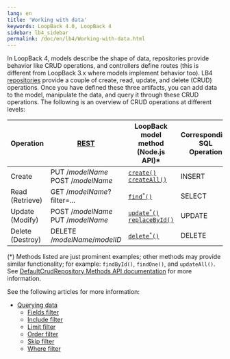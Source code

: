 ```yaml
---
lang: en
title: 'Working with data'
keywords: LoopBack 4.0, LoopBack 4
sidebar: lb4_sidebar
permalink: /doc/en/lb4/Working-with-data.html
---
```


In LoopBack 4, models describe the shape of data, repositories provide behavior
like CRUD operations, and controllers define routes (this is different from
LoopBack 3.x where models implement behavior too). LB4
[repositories](Repository.md) provide a couple of create, read, update, and
delete (CRUD) operations. Once you have defined these three artifacts, you can
add data to the model, manipulate the data, and query it through these CRUD
operations. The following is an overview of CRUD operations at different levels:

<table>
  <thead>
    <tr>
      <th width="120">Operation</th>
      <th width="360"><a href="https://loopback.io/doc/en/lb4/Routes.html">REST</a></th>
      <th width="300">LoopBack model method<br>(Node.js API)&#42;</th>
      <th width="120">Corresponding SQL<br>Operation</th>
    </tr>
  </thead>
  <tbody>    
    <tr>
      <td>Create</td>
      <td>
        PUT /<em>modelName</em>
        <br/>POST /<em>modelName</em>
      </td>
      <td><code><a href="https://loopback.io/doc/en/lb4/apidocs.repository.defaultcrudrepository.create.html" class="external-link" rel="nofollow">create()</a></code>
      <br/><code><a href="https://loopback.io/doc/en/lb4/apidocs.repository.defaultcrudrepository.createall.html" class="external-link" rel="nofollow">createAll()</a></code>
      </td>
      <td>INSERT</td>
    </tr>
    <tr>
      <td>Read (Retrieve)</td>
      <td>GET /<em>modelName</em>?filter=...</td>
      <td><code><a href="https://loopback.io/doc/en/lb4/apidocs.repository.defaultcrudrepository.find.html" class="external-link" rel="nofollow">find<sup>&#42;</sup>()</a></code>
      </td>
      <td>SELECT</td>
    </tr>
    <tr>
      <td>Update (Modify)</td>
      <td>
        POST /<em>modelName</em>
        <br/>PUT /<em>modelName</em>
      </td>
      <td><code><a href="https://loopback.io/doc/en/lb4/apidocs.repository.defaultcrudrepository.update.html" class="external-link" rel="nofollow">update<sup>&#42;</sup>()</a></code>
      <br/><code><a href="https://loopback.io/doc/en/lb4/apidocs.repository.defaultcrudrepository.replacebyid.html" class="external-link" rel="nofollow">replaceById()</a></code>
      </td>
      <td>UPDATE</td>
    </tr>
    <tr>
      <td>Delete (Destroy)</td>
      <td>DELETE /<em>modelName</em>/<em>modelID</em></td>
      <td><code><a href="https://loopback.io/doc/en/lb4/apidocs.repository.defaultcrudrepository.delete.html" class="external-link" rel="nofollow">delete<sup>&#42;</sup>()</a></code>
      </td>
      <td>DELETE</td>
    </tr>
  </tbody>
</table>

(\*) Methods listed are just prominent examples; other methods may provide
similar functionality; for example: `findById()`, `findOne()`,
and `updateAll()`.  See
[DefaultCrudRepository Methods API documentation](https://loopback.io/doc/en/lb4/apidocs.repository.defaultcrudrepository.html#methods)
for more information.

See the following articles for more information:

- [Querying data](Querying-data.html)
  - [Fields filter](Fields-filter.html)
  - [Include filter](Include-filter.html)
  - [Limit filter](Limit-filter.html)
  - [Order filter](Order-filter.html)
  - [Skip filter](Skip-filter.html)
  - [Where filter](Where-filter.html)
